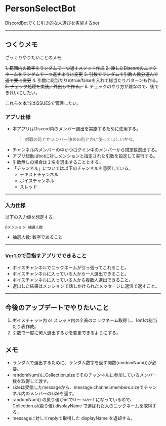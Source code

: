 # PersonSelectBot
DiscordBotでくじ引き的な人選びを実施するbot

---

## つくりメモ

ざっくりやりたいことのメモ

~~1. 範囲内の数字をランダムで一つ返すメソッド作成~~
~~2. 渡したDiscordのニックネームをランダムで一つ返すように変更~~
~~3. 引数でランダムで引数人数分選んで返す要に変更~~
4. 引数に総当たりのtrue/falseを入れて総当たりパターンも作る。
~~5. チェック処理を実装。外出しで作る。~~
6. チェックのやり方が雑なので、後できれいにしたい。

これらを本当はISSUESで管理したい。

### アプリ仕様

- 本アプリはDiscord内のメンバー選出を実施するために使用する。
  > 対戦の時とかメンバー決めの時とかに使ってほしいかな。
- チャンネル内メンバーの中かつログイン中のメンバーから規定数選出する。
- アプリ起動はbotに対しメンションと指定された引数を設定して実行する。
- 引数無しの場合は１名を選出することとする。
- 「チャンネル」については以下のチャンネルを意図している。
  - テキストチャンネル
  - ボイスチャンネル
  - スレッド

---
### 入力仕様

以下の入力値を想定する。
```
@メンション 抽選人数
```

- 抽選人数: 数字であること

---
### Ver1.0で目指すアプリでできること

- ボイスチャンネルでニックネームが引っ張ってこれること。
- ボイスチャンネルに入っている人から一人選出できること。
- ボイスチャンネルに入っている人から複数人選出できること。
- 選出した結果はメンションで話しかけられたメッセージに返信で返すこと。

---
## 今後のアップデートでやりたいこと

1. ボイスチャット内 or スレッド内の全員のニックネーム取得し、1on1の総当たり表作成。
2. 引数で一度に何人選出するかを変更できるようにする。

## メモ

- ランダムで選出するために、ランダム数字を返す関数(randomNum())が必要。
- randomNum()にCollection.sizeでそのチャンネルに参加しているメンバー数を取得して渡す。
- sizeは受信したmessageから、message.channel.members.sizeでチャンネル内のメンバーのsizeを返す。
- randomNum() の戻り値がintで0 ～ size-1 になっているので、Collection.at(戻り値).displayName で選ばれた人のニックネームを取得する。
- messageに対してreplyで取得した displayName を返却する。